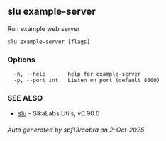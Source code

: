 ## slu example-server

Run example web server

```
slu example-server [flags]
```

### Options

```
  -h, --help       help for example-server
  -p, --port int   Listen on port (default 8000)
```

### SEE ALSO

* [slu](slu.md)	 - SikaLabs Utils, v0.90.0

###### Auto generated by spf13/cobra on 2-Oct-2025
